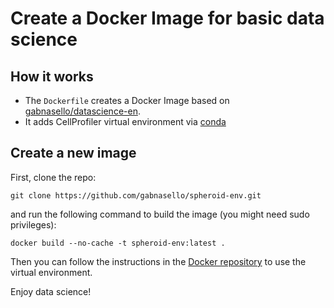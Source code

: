 # Create a Docker Image for basic data science

## How it works

- The ```Dockerfile``` creates a Docker Image based on  [gabnasello/datascience-en](https://hub.docker.com/repository/docker/gnasello/datascience-env).
- It adds CellProfiler virtual environment via [conda](https://github.com/CellProfiler/CellProfiler/wiki/Conda-Installation)

## Create a new image

First, clone the repo:

```git clone https://github.com/gabnasello/spheroid-env.git``` 

and run the following command to build the image (you might need sudo privileges):

```docker build --no-cache -t spheroid-env:latest .```

Then you can follow the instructions in the [Docker repository](https://hub.docker.com/repository/docker/gnasello/spheroid-env) to use the virtual environment.

Enjoy data science!